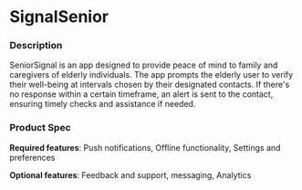 # SignalSenior

### Description
SeniorSignal is an app designed to provide peace of mind to family and caregivers of elderly individuals. The app prompts the elderly user to verify their well-being at intervals chosen by their designated contacts. If there's no response within a certain timeframe, an alert is sent to the contact, ensuring timely checks and assistance if needed.

### Product Spec
**Required features**: Push notifications, Offline functionality, Settings and preferences

**Optional features**: Feedback and support, messaging, Analytics






